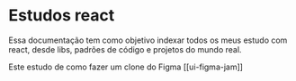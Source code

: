 # Estudos react

Essa documentação tem como objetivo indexar todos os meus estudo com react, desde libs, padrões de código e projetos do mundo real.

Este estudo de como fazer um clone do Figma [[ui-figma-jam]]
